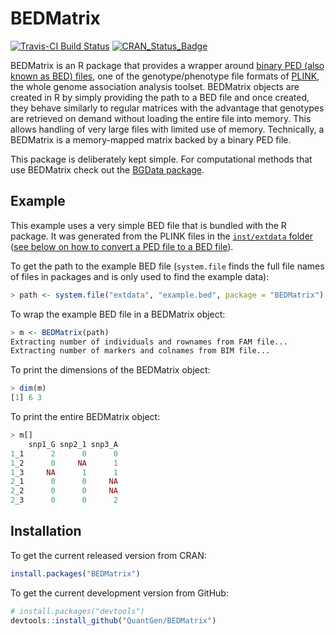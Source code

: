 BEDMatrix
=========

[![Travis-CI Build Status](https://travis-ci.org/QuantGen/BEDMatrix.svg?branch=master)](https://travis-ci.org/QuantGen/BEDMatrix)
[![CRAN_Status_Badge](http://www.r-pkg.org/badges/version/BEDMatrix)](http://cran.r-project.org/package=BEDMatrix)

BEDMatrix is an R package that provides a wrapper around [binary PED (also known as BED) files](http://pngu.mgh.harvard.edu/~purcell/plink/data.shtml#bed), one of the genotype/phenotype file formats of [PLINK](http://pngu.mgh.harvard.edu/~purcell/plink/), the whole genome association analysis toolset. BEDMatrix objects are created in R by simply providing the path to a BED file and once created, they behave similarly to regular matrices with the advantage that genotypes are retrieved on demand without loading the entire file into memory. This allows handling of very large files with limited use of memory. Technically, a BEDMatrix is a memory-mapped matrix backed by a binary PED file.

This package is deliberately kept simple. For computational methods that use BEDMatrix check out the [BGData package](https://github.com/QuantGen/BGData).


Example
-------

This example uses a very simple BED file that is bundled with the R package. It was generated from the PLINK files in the [`inst/extdata` folder](https://github.com/QuantGen/BEDMatrix/tree/master/inst/extdata) ([see below on how to convert a PED file to a BED file](#how-do-i-create-a-bed-file-from-a-ped-file-using-plink)).

To get the path to the example BED file (`system.file` finds the full file names of files in packages and is only used to find the example data):

```r
> path <- system.file("extdata", "example.bed", package = "BEDMatrix")
```

To wrap the example BED file in a BEDMatrix object:

```r
> m <- BEDMatrix(path)
Extracting number of individuals and rownames from FAM file...
Extracting number of markers and colnames from BIM file...
```

To print the dimensions of the BEDMatrix object:

```r
> dim(m)
[1] 6 3
```

To print the entire BEDMatrix object:

```r
> m[]
    snp1_G snp2_1 snp3_A
1_1      2      0      0
1_2      0     NA      1
1_3     NA      1      1
2_1      0      0     NA
2_2      0      0     NA
2_3      0      0      2
```


Installation
------------

To get the current released version from CRAN:

```r
install.packages("BEDMatrix")
```

To get the current development version from GitHub:

```r
# install.packages("devtools")
devtools::install_github("QuantGen/BEDMatrix")
```
